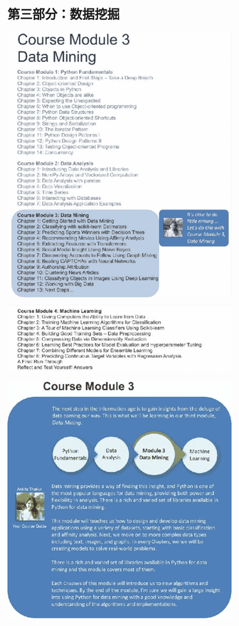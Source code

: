 # 第三部分：数据挖掘

![Course Module 3: Data Mining](img/TOC_3a.jpg)

![Course Module 3: Data Mining](img/TOC_1b.jpg)

![Course Module 3: Data Mining](img/Introduction_part_3.jpg)